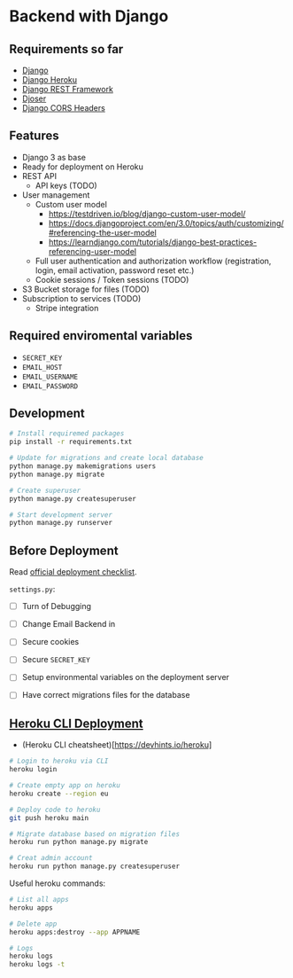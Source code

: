 # Backend with Django

## Requirements so far

* [Django](https://www.djangoproject.com/)
* [Django Heroku](https://devcenter.heroku.com/articles/django-app-configuration)
* [Django REST Framework](https://www.google.com)
* [Djoser](https://djoser.readthedocs.io/en/latest/getting_started.html)
* [Django CORS Headers](https://pypi.org/project/django-cors-headers/)

## Features

* Django 3 as base
* Ready for deployment on Heroku
* REST API
  * API keys (TODO)
* User management
  * Custom user model
    * https://testdriven.io/blog/django-custom-user-model/
    * https://docs.djangoproject.com/en/3.0/topics/auth/customizing/#referencing-the-user-model
    * https://learndjango.com/tutorials/django-best-practices-referencing-user-model
  * Full user authentication and authorization workflow (registration, login, email activation, password reset etc.)
  * Cookie sessions / Token sessions (TODO)
* S3 Bucket storage for files (TODO)
* Subscription to services (TODO)
  * Stripe integration

## Required enviromental variables

* `SECRET_KEY`
* `EMAIL_HOST`
* `EMAIL_USERNAME`
* `EMAIL_PASSWORD`

## Development

```bash
# Install requiremed packages
pip install -r requirements.txt

# Update for migrations and create local database
python manage.py makemigrations users
python manage.py migrate

# Create superuser
python manage.py createsuperuser

# Start development server
python manage.py runserver
```

## Before Deployment

Read [official deployment checklist](https://docs.djangoproject.com/en/3.1/howto/deployment/checklist/).

`settings.py`:
- [ ] Turn of Debugging
- [ ] Change Email Backend in 
- [ ] Secure cookies
- [ ] Secure `SECRET_KEY` 
- [ ] Setup environmental variables on the deployment server
- [ ] Have correct migrations files for the database


## [Heroku CLI Deployment](https://devcenter.heroku.com/articles/getting-started-with-python)

* (Heroku CLI cheatsheet)[https://devhints.io/heroku]

```bash
# Login to heroku via CLI
heroku login

# Create empty app on heroku
heroku create --region eu

# Deploy code to heroku
git push heroku main

# Migrate database based on migration files
heroku run python manage.py migrate

# Creat admin account
heroku run python manage.py createsuperuser
```

Useful heroku commands:

```bash
# List all apps
heroku apps

# Delete app
heroku apps:destroy --app APPNAME

# Logs
heroku logs
heroku logs -t
```